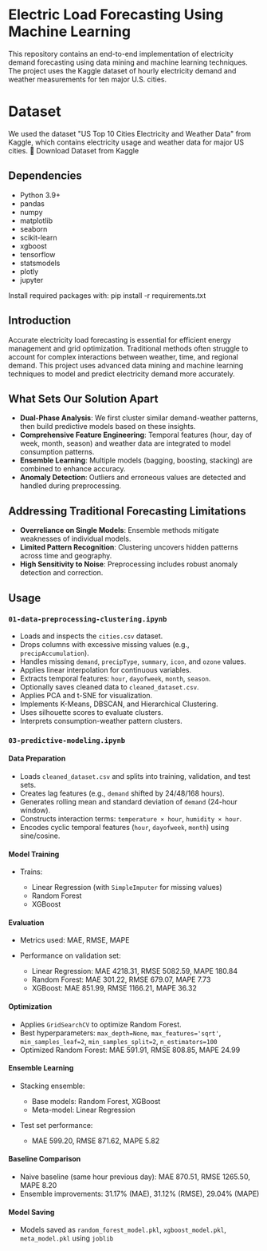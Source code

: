 # Electric Load Forecasting Using Machine Learning

This repository contains an end-to-end implementation of electricity demand forecasting using data mining and machine learning techniques. The project uses the Kaggle dataset of hourly electricity demand and weather measurements for ten major U.S. cities.
# Dataset

We used the dataset "US Top 10 Cities Electricity and Weather Data" from Kaggle, which contains electricity usage and weather data for major US cities.
🔗 Download Dataset from Kaggle
## Dependencies

* Python 3.9+
* pandas
* numpy
* matplotlib
* seaborn
* scikit-learn
* xgboost
* tensorflow
* statsmodels
* plotly
* jupyter
  
Install required packages with:  pip install -r requirements.txt

## Introduction

Accurate electricity load forecasting is essential for efficient energy management and grid optimization. Traditional methods often struggle to account for complex interactions between weather, time, and regional demand. This project uses advanced data mining and machine learning techniques to model and predict electricity demand more accurately.

## What Sets Our Solution Apart

* **Dual-Phase Analysis**: We first cluster similar demand-weather patterns, then build predictive models based on these insights.
* **Comprehensive Feature Engineering**: Temporal features (hour, day of week, month, season) and weather data are integrated to model consumption patterns.
* **Ensemble Learning**: Multiple models (bagging, boosting, stacking) are combined to enhance accuracy.
* **Anomaly Detection**: Outliers and erroneous values are detected and handled during preprocessing.

## Addressing Traditional Forecasting Limitations

* **Overreliance on Single Models**: Ensemble methods mitigate weaknesses of individual models.
* **Limited Pattern Recognition**: Clustering uncovers hidden patterns across time and geography.
* **High Sensitivity to Noise**: Preprocessing includes robust anomaly detection and correction.

## Usage

### `01-data-preprocessing-clustering.ipynb`

* Loads and inspects the `cities.csv` dataset.
* Drops columns with excessive missing values (e.g., `precipAccumulation`).
* Handles missing `demand`, `precipType`, `summary`, `icon`, and `ozone` values.
* Applies linear interpolation for continuous variables.
* Extracts temporal features: `hour`, `dayofweek`, `month`, `season`.
* Optionally saves cleaned data to `cleaned_dataset.csv`.
* Applies PCA and t-SNE for visualization.
* Implements K-Means, DBSCAN, and Hierarchical Clustering.
* Uses silhouette scores to evaluate clusters.
* Interprets consumption-weather pattern clusters.

### `03-predictive-modeling.ipynb`

#### Data Preparation

* Loads `cleaned_dataset.csv` and splits into training, validation, and test sets.
* Creates lag features (e.g., `demand` shifted by 24/48/168 hours).
* Generates rolling mean and standard deviation of `demand` (24-hour window).
* Constructs interaction terms: `temperature × hour`, `humidity × hour`.
* Encodes cyclic temporal features (`hour`, `dayofweek`, `month`) using sine/cosine.

#### Model Training

* Trains:

  * Linear Regression (with `SimpleImputer` for missing values)
  * Random Forest
  * XGBoost
  
#### Evaluation

* Metrics used: MAE, RMSE, MAPE
* Performance on validation set:

  * Linear Regression: MAE 4218.31, RMSE 5082.59, MAPE 180.84
  * Random Forest: MAE 301.22, RMSE 679.07, MAPE 7.73
  * XGBoost: MAE 851.99, RMSE 1166.21, MAPE 36.32

#### Optimization

* Applies `GridSearchCV` to optimize Random Forest.
* Best hyperparameters: `max_depth=None`, `max_features='sqrt'`, `min_samples_leaf=2`, `min_samples_split=2`, `n_estimators=100`
* Optimized Random Forest: MAE 591.91, RMSE 808.85, MAPE 24.99

#### Ensemble Learning

* Stacking ensemble:

  * Base models: Random Forest, XGBoost
  * Meta-model: Linear Regression
* Test set performance:

  * MAE 599.20, RMSE 871.62, MAPE 5.82

#### Baseline Comparison

* Naive baseline (same hour previous day): MAE 870.51, RMSE 1265.50, MAPE 8.20
* Ensemble improvements: 31.17% (MAE), 31.12% (RMSE), 29.04% (MAPE)

#### Model Saving

* Models saved as `random_forest_model.pkl`, `xgboost_model.pkl`, `meta_model.pkl` using `joblib`

